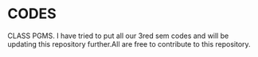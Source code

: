 # CODES
CLASS PGMS.
I have tried to put all our 3red sem codes and will be updating this repository further.All are free to contribute to this repository.
